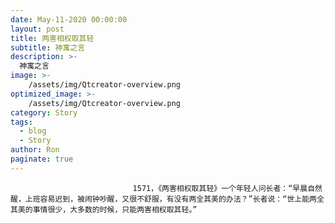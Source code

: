 ```yaml
---
date: May-11-2020 00:00:00
layout: post
title: 两害相权取其轻
subtitle: 神寓之言
description: >-
  神寓之言
image: >-
    /assets/img/Qtcreator-overview.png
optimized_image: >-
    /assets/img/Qtcreator-overview.png
category: Story
tags:
  - blog
  - Story
author: Ron
paginate: true
---
```


							　　1571，《两害相权取其轻》一个年轻人问长者：“早晨自然醒，上班容易迟到，被闹钟吵醒，又很不舒服，有没有两全其美的办法？”长者说：“世上能两全其美的事情很少，大多数的时候，只能两害相权取其轻。”
							
							
						